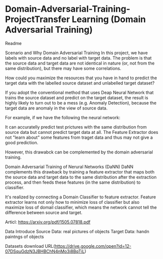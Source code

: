 # Domain-Adversarial-Training-ProjectTransfer Learning (Domain Adversarial Training)
Readme


Scenario and Why Domain Adversarial Training
In this project, we have labels with source data and no label with target data. The problem is that the source data and target data are not identical in nature (or, not from the same distribution), but there may have some correlations.

How could you maximize the resources that you have in hand to predict the target data with the labelled source dataset and unlabelled target dataset?

If you adopt the conventional method that uses Deap Neural Network that trains the source dataset and predict on the target dataset, the result is highly likely to turn out to be a mess (e.g. Anomaly Detection), because the target data are anomaly in the view of source data.

For example, if we have the following the neural network:



It can accuratelly predict test prictures with the same distribution from source data but cannot predict target data at all. The Feature Extractor does not "learn about" some features from traget data and thus may not give a good prediction.

However, this drawabck can be complemented by the domain adversarial training.

Domain Adversarial Training of Nerural Networks (DaNN)
DaNN complements this drawback by training a feature extractor that maps both the source data and target data to the same distribution after the extraction process, and then feeds these features (in the same distribution) to classifier.



It's realized by connecting a Domain Classifier to feature extractor. Feature extractor learns not only how to minimize loss of classifier but also maximize loss of domail classifier, which means the network cannot tell the difference between source and target.

Articl: https://arxiv.org/pdf/1505.07818.pdf

Data Introduce
Source Data: real pictures of objects Target Data: handn paintngs of objects

Datasets download URL(https://drive.google.com/open?id=12-07DSquGdzN3JBHBChN4nMo3i8BqTiL)
